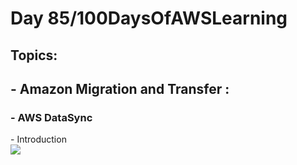 <h1> Day 85/100DaysOfAWSLearning </h1>
<h2> Topics: </h2>

 <h2>  - Amazon Migration and Transfer : </h2>


<h3> - AWS DataSync </h3> 
      - Introduction <br>
                
    

<img src = "https://github.com/thetechgirlgita/100-days-of-aws-learning/blob/master/Images/Day84/84.jpg?raw=true">

